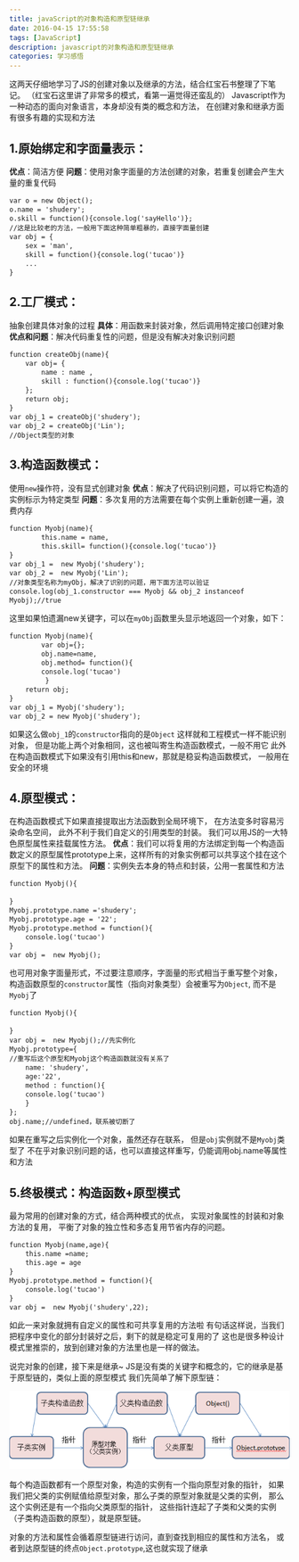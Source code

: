 ```yaml
---
title: javaScript的对象构造和原型链继承
date: 2016-04-15 17:55:58
tags: [JavaScript]
description: javascript的对象构造和原型链继承
categories: 学习感悟
---
```

这两天仔细地学习了JS的创建对象以及继承的方法，结合红宝石书整理了下笔记。
（红宝石这里讲了非常多的模式，看第一遍觉得还蛮乱的）
Javascript作为一种动态的面向对象语言，本身却没有类的概念和方法，
在创建对象和继承方面有很多有趣的实现和方法
<!--more-->
## 1.原始绑定和字面量表示：
**优点**：简洁方便
**问题**：使用对象字面量的方法创建的对象，若重复创建会产生大量的重复代码
```
var o = new Object();
o.name = 'shudery';
o.skill = function(){console.log('sayHello')};
//这是比较老的方法，一般用下面这种简单粗暴的，直接字面量创建
var obj = {
    sex = 'man',
    skill = function(){console.log('tucao')} 
    ...
}
```
## 2.工厂模式：
抽象创建具体对象的过程
**具体**：用函数来封装对象，然后调用特定接口创建对象
**优点和问题**：解决代码重复性的问题，但是没有解决对象识别问题
```
function createObj(name){
    var obj= {
        name : name ,
        skill : function(){console.log('tucao')}
    };
    return obj;
}
var obj_1 = createObj('shudery');
var obj_2 = createObj('Lin'); 
//Object类型的对象
```
## 3.构造函数模式：
使用`new`操作符，没有显式创建对象
**优点**：解决了代码识别问题，可以将它构造的实例标示为特定类型
**问题**：多次复用的方法需要在每个实例上重新创建一遍，浪费内存
```
function Myobj(name){
        this.name = name,
        this.skill= function(){console.log('tucao')}   
}
var obj_1 =  new Myobj('shudery');
var obj_2 =  new Myobj('Lin');
//对象类型名称为myObj，解决了识别的问题，用下面方法可以验证
console.log(obj_1.constructor === Myobj && obj_2 instanceof Myobj);//true
```
这里如果怕遗漏new关键字，可以在`myObj`函数里头显示地返回一个对象，如下：
```
function Myobj(name){
        var obj={};
        obj.name=name,
        obj.method= function(){
        console.log('tucao')
         }
    return obj;
}
var obj_1 = Myobj('shudery');
var obj_2 = new Myobj('shudery');
```
如果这么做`obj_1`的`constructor`指向的是`Object`
这样就和工程模式一样不能识别对象，
但是功能上两个对象相同，这也被叫寄生构造函数模式，一般不用它
此外在构造函数模式下如果没有引用this和new，那就是稳妥构造函数模式，
一般用在安全的环境

## 4.原型模式：
在构造函数模式下如果直接提取出方法函数到全局环境下，
在方法变多时容易污染命名空间，
此外不利于我们自定义的引用类型的封装。
我们可以用JS的一大特色原型属性来挂载属性方法。
**优点**：我们可以将复用的方法绑定到每一个构造函数定义的原型属性prototype上来，这样所有的对象实例都可以共享这个挂在这个原型下的属性和方法。
**问题**：实例失去本身的特点和封装，公用一套属性和方法
```
function Myobj(){
       
}
Myobj.prototype.name ='shudery';
Myobj.prototype.age = '22';
Myobj.prototype.method = function(){
    console.log('tucao')
}
var obj =  new Myobj();
```
也可用对象字面量形式，不过要注意顺序，字面量的形式相当于重写整个对象，
构造函数原型的`constructor`属性（指向对象类型）会被重写为`Object`,
而不是`Myobj`了
```
function Myobj(){
       
}
var obj =  new Myobj();//先实例化
Myobj.prototype={
//重写后这个原型和Myobj这个构造函数就没有关系了
    name: 'shudery',
    age:'22',
    method : function(){
    console.log('tucao')
    }
};
obj.name;//undefined，联系被切断了
```
如果在重写之后实例化一个对象，虽然还存在联系，
但是`obj`实例就不是`Myobj`类型了
不在乎对象识别问题的话，也可以直接这样重写，仍能调用obj.name等属性和方法

## 5.终极模式：构造函数+原型模式
 最为常用的创建对象的方式，结合两种模式的优点，
 实现对象属性的封装和对象方法的复用，
平衡了对象的独立性和多态复用节省内存的问题。
```
function Myobj(name,age){
    this.name =name;
    this.age = age
}
Myobj.prototype.method = function(){
    console.log('tucao')
}
var obj =  new Myobj('shudery',22);
```
如此一来对象就拥有自定义的属性和可共享复用的方法啦
有句话这样说，当我们把程序中变化的部分封装好之后，剩下的就是稳定可复用的了
这也是很多种设计模式里推崇的，放到创建对象的方法里也是一样的做法。

说完对象的创建，接下来是继承~
JS是没有类的关键字和概念的，它的继承是基于原型链的，类似上面的原型模式
我们先简单了解下原型链：

![](https://raw.githubusercontent.com/shudery/public/master/clipboard.png)

每个构造函数都有一个原型对象，构造的实例有一个指向原型对象的指针，
如果我们把父类的实例赋值给原型对象，那么子类的原型对象就是父类的实例， 
那么这个实例还是有一个指向父类原型的指针，
这些指针连起了子类和父类的实例（子类构造函数的原型），就是原型链。

对象的方法和属性会循着原型链进行访问，直到查找到相应的属性和方法名，
或者到达原型链的终点`Object.prototype`,这也就实现了继承










